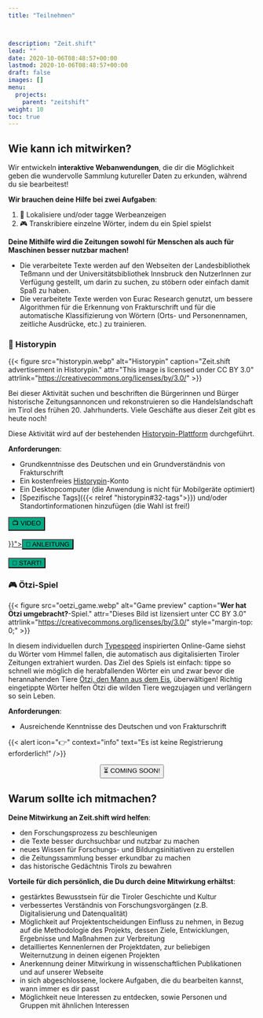 ```yaml
---
title: "Teilnehmen"



description: "Zeit.shift"
lead: ""
date: 2020-10-06T08:48:57+00:00
lastmod: 2020-10-06T08:48:57+00:00
draft: false
images: []
menu:
  projects:
    parent: "zeitshift"
weight: 10
toc: true
---
```


## Wie kann ich mitwirken?

Wir entwickeln **interaktive Webanwendungen**, die dir die Möglichkeit geben die wundervolle Sammlung kutureller Daten zu erkunden, während du sie bearbeitest!

**Wir brauchen deine Hilfe bei zwei Aufgaben**:
1. 📍 Lokalisiere und/oder tagge Werbeanzeigen
2. 🎮 Transkribiere einzelne Wörter, indem du ein Spiel spielst

**Deine Mithilfe wird die Zeitungen sowohl für Menschen als auch für Maschinen besser nutzbar machen!**
- Die verarbeitete Texte werden auf den Webseiten der Landesbibliothek Teßmann und der Universitätsbibliothek Innsbruck den NutzerInnen zur Verfügung gestellt, um darin zu suchen, zu stöbern oder einfach damit Spaß zu haben.
- Die verarbeitete Texte werden von Eurac Research genutzt, um bessere Algorithmen für die Erkennung von Frakturschrift und für die automatische Klassifizierung von Wörtern (Orts- und Personennamen, zeitliche Ausdrücke, etc.) zu trainieren.


### 📍 Historypin

{{< figure src="historypin.webp" alt="Historypin" caption="Zeit.shift advertisement in Historypin." attr="This image is licensed under CC BY 3.0" attrlink="https://creativecommons.org/licenses/by/3.0/" >}}

Bei dieser Aktivität suchen und beschriften die Bürgerinnen und Bürger
historische Zeitungsannoncen und rekonstruieren so die Handelslandschaft im
Tirol des frühen 20. Jahrhunderts.  Viele Geschäfte aus dieser Zeit gibt es heute noch!

Diese Aktivität wird auf der bestehenden [Historypin-Plattform](https://www.historypin.org/de/) durchgeführt.

**Anforderungen**:

- Grundkenntnisse des Deutschen und ein Grundverständnis von Frakturschrift
- Ein kostenfreies <a href="https://www.historypin.org" target="_blank">Historypin</a>-Konto
- Ein Desktopcomputer (die Anwendung is nicht für Mobilgeräte optimiert)
- [Spezifische Tags]({{< relref "historypin#32-tags">}}) und/oder Standortinformationen hinzufügen (die Wahl ist frei!)


<div class="row justify-content-center text-center">
  <div class="col-lg-4" style="padding-left:0; padding-right:0;">
     <a href="https://all4ling.eurac.edu/zeitshift/historypin/tutorial"><button type="button" class="btn btn-success" style="background-color: #00A984;">📺 VIDEO</button></a>
     <br /><br />
  </div>

  <div class="col-lg-4" style="padding-left:0; padding-right:0;">
    <a href="{{< relref "historypin">}}"><button type="button" class="btn btn-success" style="background-color: #00A984;">📃 ANLEITUNG</button></a>
    <br /><br />
  </div>

  <div class="col-lg-4" style="padding-left: 0; padding-right: 0;">
    <a href="https://www.historypin.org/de/zeit-shift/geo/46.494565,11.347343,17/bounds/46.492353,11.345021,46.496777,11.349665/search/tag:zu lokalizieren,tag:zu taggen/sort/-date_taken/paging/1" target="_blank" title="Opens in new tab"><button type="button" class="btn btn-success" style="background-color: #00A984;">🚀 START!</button></a>
  </div>
</div>



### 🎮 Ötzi-Spiel

{{< figure src="oetzi_game.webp" alt="Game preview" caption="**Wer hat Ötzi umgebracht?**-Spiel." attr="Dieses Bild ist lizensiert unter CC BY 3.0" attrlink="https://creativecommons.org/licenses/by/3.0/" style="margin-top: 0;" >}}

In diesem individuellen durch [Typespeed](http://typespeed.sourceforge.net/) inspirierten Online-Game siehst du Wörter vom Himmel fallen, die automatisch aus digitalisierten Tiroler Zeitungen extrahiert wurden. Das Ziel des Spiels ist einfach: tippe so schnell wie möglich die herabfallenden Wörter ein und zwar bevor die herannahenden Tiere [Ötzi, den Mann aus dem Eis](https://www.iceman.it/en/the-iceman/), überwältigen! Richtig eingetippte Wörter helfen Ötzi die wilden Tiere wegzujagen und verlängern so sein Leben.

**Anforderungen**:

- Ausreichende Kenntnisse des Deutschen und von Frakturschrift

{{< alert icon="👉" context="info" text="Es ist keine Registrierung erforderlich!" />}}

<p style="text-align: center"><button type="button" class="btn btn-danger">⏳ COMING SOON!</button></p>



## Warum sollte ich mitmachen?

**Deine Mitwirkung an Zeit.shift wird helfen**:

- den Forschungsprozess zu beschleunigen
- die Texte besser durchsuchbar und nutzbar zu machen
- neues Wissen für Forschungs- und Bildungsinitiativen zu erstellen
- die Zeitungssammlung besser erkundbar zu machen
- das historische Gedächtnis Tirols zu bewahren

**Vorteile für dich persönlich, die Du durch deine Mitwirkung erhältst**:

- gestärktes Bewusstsein für die Tiroler Geschichte und Kultur
- verbessertes Verständnis von Forschungsvorgängen (z.B. Digitalisierung und Datenqualität)
- Möglichkeit auf Projektentscheidungen Einfluss zu nehmen, in Bezug auf die Methodologie des Projekts, dessen Ziele, Entwicklungen, Ergebnisse und Maßnahmen zur Verbreitung
- detailliertes Kennenlernen der Projektdaten, zur beliebigen Weiternutzung in deinen eigenen Projekten
- Anerkennung deiner Mitwirkung in wissenschaftlichen Publikationen und auf unserer Webseite
- in sich abgeschlossene, lockere Aufgaben, die du bearbeiten kannst, wann immer es dir passt
- Möglichkeit neue Interessen zu entdecken, sowie Personen und Gruppen mit ähnlichen Interessen
